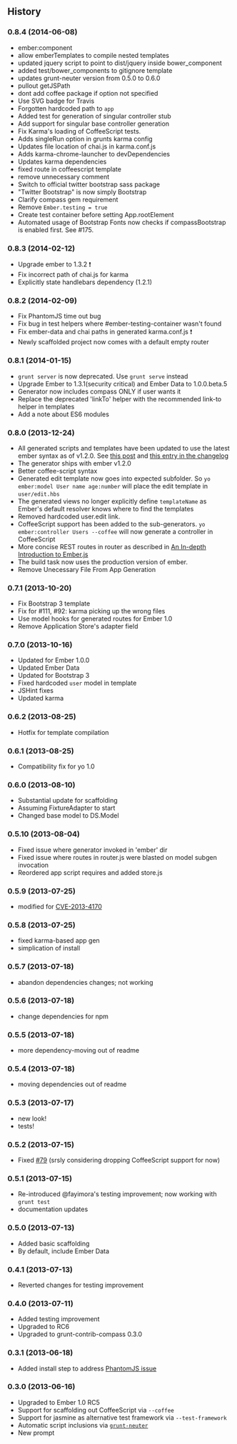 ## History


### 0.8.4 (2014-06-08)
* ember:component
* allow emberTemplates to compile nested templates
* updated jquery script to point to dist/jquery inside bower_component
* added test/bower_components to gitignore template
* updates grunt-neuter version from 0.5.0 to 0.6.0
* pullout getJSPath
* dont add coffee package if option not specified
* Use SVG badge for Travis
* Forgotten hardcoded path to `app`
* Added test for generation of singular controller stub
* Add support for singular base controller generation
* Fix Karma's loading of CoffeeScript tests.
* Adds singleRun option in grunts karma config
* Updates file location of chai.js in karma.conf.js
* Adds karma-chrome-launcher to devDependencies
* Updates karma dependencies
* fixed route in coffeescript template
* remove unnecessary comment
* Switch to official twitter bootstrap sass package
* "Twitter Bootstrap" is now simply Bootstrap
* Clarify compass gem requirement
* Remove `Ember.testing = true`
* Create test container before setting App.rootElement
* Automated usage of Bootstrap Fonts now checks if compassBootstrap is enabled first. See #175.

### 0.8.3 (2014-02-12)
* Upgrade ember to 1.3.2 :heavy_exclamation_mark:
* Fix incorrect path of chai.js for karma
* Explicitly state handlebars dependency (1.2.1)

### 0.8.2 (2014-02-09)
 * Fix PhantomJS time out bug
 * Fix bug in test helpers where #ember-testing-container wasn't found
 * Fix ember-data and chai paths in generated karma.conf.js :heavy_exclamation_mark:
 * Newly scaffolded project now comes with a default empty router

### 0.8.1 (2014-01-15)
* `grunt server` is now deprecated. Use `grunt serve` instead
* Upgrade Ember to 1.3.1(security critical) and Ember Data to 1.0.0.beta.5
* Generator now includes compass ONLY if user wants it
* Replace the deprecated 'linkTo' helper with the recommended link-to helper in templates
* Add a note about ES6 modules

### 0.8.0 (2013-12-24)

* All generated scripts and templates have been updated to use the latest ember syntax as of v1.2.0.
  See [this post](http://emberjs.com/blog/2013/12/04/ember-1-2-0-and-ember-1-3-0-beta-released.html#toc_non-block-form-link-to-helper)
  and [this entry in the changelog](https://github.com/emberjs/ember.js/blob/v1.2.0/CHANGELOG#L132)
* The generator ships with ember v1.2.0
* Better coffee-script syntax
* Generated edit template now goes into expected subfolder. So `yo ember:model User name age:number`
  will place the edit template in `user/edit.hbs`
* The generated views no longer explicitly define `templateName` as Ember's default resolver knows
  where to find the templates
* Removed hardcoded user.edit link.
* CoffeeScript support has been added to the sub-generators. `yo ember:controller Users --coffee`
  will now generate a controller in CoffeeScript
* More concise REST routes in router as described in [An In-depth Introduction to Ember.js](http://coding.smashingmagazine.com/2013/11/07/an-in-depth-introduction-to-ember-js/#instantiate_the_router)
* The build task now uses the production version of ember.
* Remove Unecessary File From App Generation

### 0.7.1 (2013-10-20)

* Fix Bootstrap 3 template
* Fix for #111, #92: karma picking up the wrong files
* Use model hooks for generated routes for Ember 1.0
* Remove Application Store's adapter field

### 0.7.0 (2013-10-16)

* Updated for Ember 1.0.0
* Updated Ember Data
* Updated for Bootstrap 3
* Fixed hardcoded `user` model in template
* JSHint fixes
* Updated karma

### 0.6.2 (2013-08-25)

* Hotfix for template compilation

### 0.6.1 (2013-08-25)

* Compatibility fix for yo 1.0

### 0.6.0 (2013-08-10)

* Substantial update for scaffolding
* Assuming FixtureAdapter to start
* Changed base model to DS.Model

### 0.5.10 (2013-08-04)

* Fixed issue where generator invoked in 'ember' dir
* Fixed issue where routes in router.js were blasted on model subgen invocation
* Reordered app script requires and added store.js

### 0.5.9 (2013-07-25)

* modified for [CVE-2013-4170](http://emberjs.com/blog/2013/07/25/ember-1-0-rc6-1-rc5-1-rc4-1-rc3-1-rc2-1-and-rc1-1-released.html)

### 0.5.8 (2013-07-25)

* fixed karma-based app gen
* simplication of install

### 0.5.7 (2013-07-18)

* abandon dependencies changes; not working

### 0.5.6 (2013-07-18)

* change dependencies for npm

### 0.5.5 (2013-07-18)

* more dependency-moving out of readme

### 0.5.4 (2013-07-18)

* moving dependencies out of readme

### 0.5.3 (2013-07-17)

* new look!
* tests!

### 0.5.2 (2013-07-15)

* Fixed [#79](https://github.com/yeoman/generator-ember/issues/79) (srsly considering dropping CoffeeScript support for now)

### 0.5.1 (2013-07-15)

* Re-introduced @fayimora's testing improvement; now working with `grunt test`
* documentation updates

### 0.5.0 (2013-07-13)

* Added basic scaffolding
* By default, include Ember Data

### 0.4.1 (2013-07-13)

* Reverted changes for testing improvement

### 0.4.0 (2013-07-11)

* Added testing improvement
* Upgraded to RC6
* Upgraded to grunt-contrib-compass 0.3.0

### 0.3.1 (2013-06-18)

* Added install step to address [PhantomJS issue](https://github.com/yeoman/generator-webapp/issues/92)

### 0.3.0 (2013-06-16)

* Upgraded to Ember 1.0 RC5
* Support for scaffolding out CoffeeScript via `--coffee`
* Support for jasmine as alternative test framework via `--test-framework`
* Automatic script inclusions via [`grunt-neuter`](https://github.com/trek/grunt-neuter)
* New prompt

